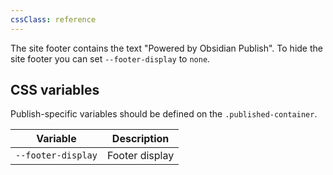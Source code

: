 ```yaml
---
cssClass: reference
---
```

The site footer contains the text "Powered by Obsidian Publish". To hide the site footer you can set `--footer-display` to `none`.

## CSS variables

Publish-specific variables should be defined on the `.published-container`.

| Variable           | Description    |
| ------------------ | -------------- |
| `--footer-display` | Footer display |



